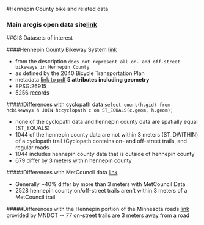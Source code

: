 #Hennepin County bike and related data

### Main arcgis open data site[link](http://gis.hennepin.opendata.arcgis.com/)


##GIS Datasets of interest

####Hennepin County Bikeway System [link](http://gis.hennepin.opendata.arcgis.com/datasets/938c8598f0a0439a8d612bb7894a05cc_1)
- from the description `does not represent all on- and off-street bikeways in Hennepin County`
- as defined by the 2040 Bicycle Transportation Plan
- metadata [link to pdf](https://gis.hennepin.us/OpenData/Metadata/Bikeways.pdf) **5 attributes including geometry**
- EPSG:26915
- 5256 records

#####Differences with cyclopath data `select count(h.gid) from hcbikeways h JOIN hccyclopath c on ST_EQUALS(c.geom, h.geom);`
- none of the cyclopath data and hennepin county data are spatially equal (ST_EQUALS)
- 1044 of the hennepin county data are not within 3 meters (ST_DWITHIN) of a cyclopath trail (Cyclopath contains on- and off-street trails, and regular roads
- 1044 includes hennepin county data that is outside of hennepin county
- 679 differ by 3 meters within hennepin county

#####Differences with MetCouncil data [link](https://gisdata.mn.gov/dataset/us-mn-state-metc-trans-bikeways)
- Generally ~40% differ by more than 3 meters with MetCouncil Data
- 2528 hennepin county on/off-street trails aren't within 3 meters of a MetCouncil trail



#####Differences with the Hennepin portion of the Minnesota roads [link](https://gisdata.mn.gov/dataset/trans-roads-mndot-tis) provided by MNDOT
-- 77 on-street trails are 3 meters away from a road